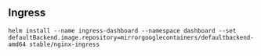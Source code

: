 ## Ingress

```shell script
helm install --name ingress-dashboard --namespace dashboard --set defaultBackend.image.repository=mirrorgooglecontainers/defaultbackend-amd64 stable/nginx-ingress
```